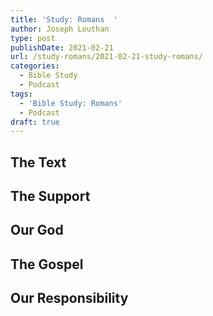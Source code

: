 ```yaml
---
title: 'Study: Romans  '
author: Joseph Louthan
type: post
publishDate: 2021-02-21
url: /study-romans/2021-02-21-study-romans/
categories:
  - Bible Study
  - Podcast
tags:
  - 'Bible Study: Romans'
  - Podcast
draft: true
---
```

## The Text

## The Support

## Our God

## The Gospel

## Our Responsibility

